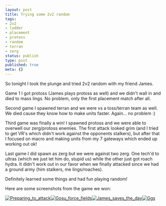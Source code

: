 ```yaml
---
layout: post
title: Trying some 2v2 random
tags:
- 2v2
- ladder
- placement
- protoss
- random
- terran
- zerg
status: publish
type: post
published: true
meta: {}
---
```

<p>So tonight I took the plunge and tried 2v2 random with my friend James.</p><p>Game 1 I got protoss (James plays protoss as well) and we didn't wall in and died to mass lings. No problem, only the first placement match after all.</p><p>Second game I spawned terran and we were vs a toss/terran team as well. We died cause they know how to make units faster. Again... no problem :)</p><p>Third game was finally a win! I spawned protoss and we were able to overwell our zerg/protoss enemies. The first attack looked grim (and I tried to get VR's which didn't work against the opponents stalkers), but after that I focused on macro and making units from my 7 gateways which ended up working out ok!</p><p>Last game I did spawn as zerg but we were against two zerg. One tech'd to ultras (which we just let him do, stupid us) while the other just got roach hydra. It didn't work out in our favor when we finally attacked since we had a ground army (him stalkers, me lings/roaches).</p><p>Definitely learned some things and had fun playing random!</p><p>Here are some screenshots from the game we won:</p><p><div class='p_embed p_image_embed'><a href="http://getfile3.posterous.com/getfile/files.posterous.com/temp-2011-02-14/wFwtlbozhGJqzDaunzAoHjHrsDJdJusDtqJxIhbhnFcyescBsrdgufAqkBnz/Preparing_to_attack.jpg"><img alt="Preparing_to_attack" src="http://getfile3.posterous.com/getfile/files.posterous.com/temp-2011-02-14/wFwtlbozhGJqzDaunzAoHjHrsDJdJusDtqJxIhbhnFcyescBsrdgufAqkBnz/Preparing_to_attack.jpg" /></a><a href="http://getfile9.posterous.com/getfile/files.posterous.com/temp-2011-02-14/rDooCklmBooBDmHsdGtlliqCwFlfpvhvCjHxcslkhsdkgvGhCIgwozspdsHE/Gosu_force_fields.jpg"><img alt="Gosu_force_fields" src="http://getfile9.posterous.com/getfile/files.posterous.com/temp-2011-02-14/rDooCklmBooBDmHsdGtlliqCwFlfpvhvCjHxcslkhsdkgvGhCIgwozspdsHE/Gosu_force_fields.jpg" /></a><a href="http://getfile4.posterous.com/getfile/files.posterous.com/temp-2011-02-14/abqgkIaDeHtytqygrsgaumrDgJluaplGiDhueJebqFIcFivaBAFGkHdtwqvr/James_saves_the_day.jpg"><img alt="James_saves_the_day" src="http://getfile4.posterous.com/getfile/files.posterous.com/temp-2011-02-14/abqgkIaDeHtytqygrsgaumrDgJluaplGiDhueJebqFIcFivaBAFGkHdtwqvr/James_saves_the_day.jpg" /></a><a href="http://getfile8.posterous.com/getfile/files.posterous.com/temp-2011-02-14/kvveoowiinoxvFGkejzDxnjlwgAsqvfqoBIhgwrsDcDBlslsAxsbdfmaCfzG/GGs.jpg"><img alt="Ggs" src="http://getfile8.posterous.com/getfile/files.posterous.com/temp-2011-02-14/kvveoowiinoxvFGkejzDxnjlwgAsqvfqoBIhgwrsDcDBlslsAxsbdfmaCfzG/GGs.jpg" /></a></div></p>
